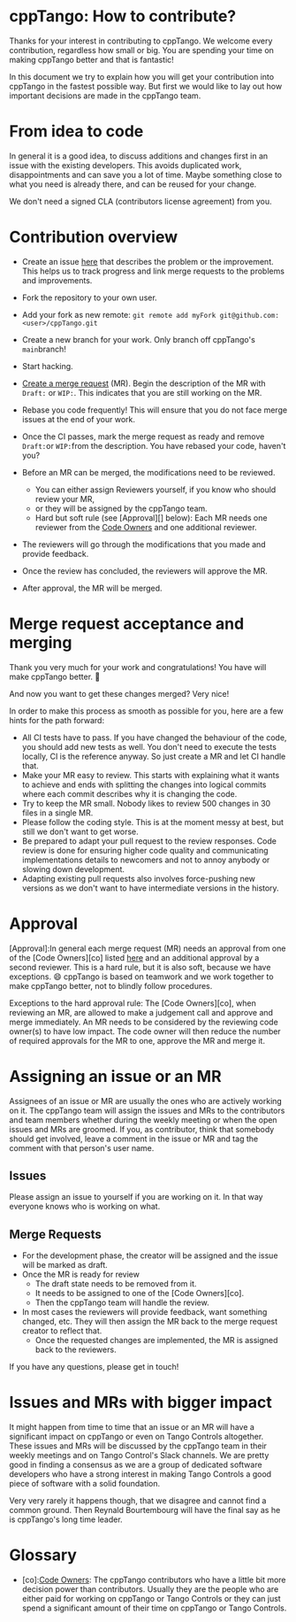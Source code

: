 # cppTango: How to contribute?

Thanks for your interest in contributing to cppTango. We welcome every contribution, regardless how small or big. You are spending your time on making cppTango better and that is fantastic!

In this document we try to explain how you will get your contribution into cppTango in the fastest possible way. But first we would like to lay out how important decisions are made in the cppTango team.

# From idea to code

In general it is a good idea, to discuss additions and changes first in an issue with the existing developers. This avoids duplicated work, disappointments and can save you a lot of time. Maybe something close to what you need is already there, and can be reused for your change.

We don't need a signed CLA (contributors license agreement) from you.

# Contribution overview

- Create an issue [here](https://gitlab.com/tango-controls/cppTango/-/issues/new) that describes the problem or the improvement. This helps us to track progress and link merge requests to the problems and improvements.
- Fork the repository to your own user.
- Add your fork as new remote: `git remote add myFork git@github.com:<user>/cppTango.git`
- Create a new branch for your work. Only branch off cppTango's `main`branch!
- Start hacking.
- [Create a merge request](https://gitlab.com/tango-controls/cppTango/-/merge_requests/new) (MR). Begin the description of the MR with `Draft:` or `WIP:`. This indicates that you are still working on the MR.
- Rebase you code frequently! This will ensure that you do not face merge issues at the end of your work.
- Once the CI passes, mark the merge request as ready and remove `Draft:`or `WIP:`from the description. You have rebased your code, haven't you?
- Before an MR can be merged, the modifications need to be reviewed.
    - You can either assign Reviewers yourself, if you know who should review your MR,
    - or they will be assigned by the cppTango team.
    - Hard but soft rule (see [Approval][] below): Each MR needs one reviewer from the [Code Owners](https://gitlab.com/tango-controls/cppTango/-/blob/main/CODEOWNERS) and one additional reviewer.

- The reviewers will go through the modifications that you made and provide feedback.
- Once the review has concluded, the reviewers will approve the MR.
- After approval, the MR will be merged.

# Merge request acceptance and merging

Thank you very much for your work and congratulations! You have will make cppTango better. 🎉

And now you want to get these changes merged? Very nice!

In order to make this process as smooth as possible for you, here are a few hints for the path forward:

- All CI tests have to pass. If you have changed the behaviour of the code, you should add new tests as well. You don't need to execute the tests locally, CI is the reference anyway. So just create a MR and let CI handle that.
- Make your MR easy to review. This starts with explaining what it wants to achieve and ends with splitting the changes into logical commits where each commit describes why it is changing the code.
- Try to keep the MR small. Nobody likes to review 500 changes in 30 files in a single MR.
- Please follow the coding style. This is at the moment messy at best, but still we don't want to get worse.
- Be prepared to adapt your pull request to the review responses. Code review is done for ensuring higher code quality and communicating implementations details to newcomers and not to annoy anybody or slowing down development.
- Adapting existing pull requests also involves force-pushing new versions as we don't want to have intermediate versions in the history.

# Approval

[Approval]:In general each merge request (MR) needs an approval from one of the [Code Owners][co]
listed [here](https://gitlab.com/tango-controls/cppTango/-/blob/main/CODEOWNERS) and an additional approval by a second reviewer. This is a hard rule, but it is also soft, because we have exceptions.  :smile:  cppTango is based on teamwork and we work together to make cppTango better, not to blindly follow procedures.

Exceptions to the hard approval rule: The [Code Owners][co], when reviewing an MR, are allowed to make a judgement call and approve and merge immediately. An MR needs to be considered by the reviewing code owner(s) to have low impact. The code owner will then reduce the number of required approvals for the MR to one, approve the MR and merge it.

# Assigning an issue or an MR

Assignees of an issue or MR are usually the ones who are actively working on it. The cppTango team will assign the issues and MRs to the contributors and team members whether during the weekly meeting or when the open issues and MRs are groomed. If you, as contributor, think that somebody should get involved, leave a comment in the issue or MR and tag the comment with that person's user name.

## Issues

Please assign an issue to yourself if you are working on it. In that way everyone knows who is working on what.

## Merge Requests

- For the development phase, the creator will be assigned and the issue will be marked as draft.
- Once the MR is ready for review
  - The draft state needs to be removed from it.
  - It needs to be assigned to one of the [Code Owners][co].
  - Then the cppTango team will handle the review.
- In most cases the reviewers will provide feedback, want something changed, etc. They will then assign the MR back to the merge request creator to reflect that.
  - Once the requested changes are implemented, the MR is assigned back to the reviewers.

If you have any questions, please get in touch!

# Issues and MRs with bigger impact

It might happen from time to time that an issue or an MR will have a significant impact on cppTango or even on Tango Controls altogether. These issues and MRs will be discussed by the cppTango team in their weekly meetings and on Tango Control's Slack channels. We are pretty good in finding a consensus as we are a group of dedicated software developers who have a strong interest in making Tango Controls a good piece of software with a solid foundation.

Very very rarely it happens though, that we disagree and cannot find a common ground. Then Reynald Bourtembourg will have the final say as he is cppTango's long time leader. 

# Glossary

- [co]:[Code Owners](https://gitlab.com/tango-controls/cppTango/-/blob/main/CODEOWNERS): The cppTango contributors who have a little bit more decision power than contributors. Usually they are the people who are either paid for working on cppTango or Tango Controls or they can just spend a significant amount of their time on cppTango or Tango Controls.
